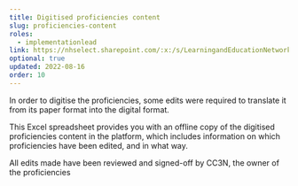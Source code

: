 ```yaml
---
title: Digitised proficiencies content
slug: proficiencies-content
roles:
  - implementationlead
link: https://nhselect.sharepoint.com/:x:/s/LearningandEducationNetworks/DSP/EX8TrZHKqZRBvs16PG4fx9MBSiu1HEVOS-Zlf3oQvKPXYw
optional: true
updated: 2022-08-16
order: 10
---
```

In order to digitise the proficiencies, some edits were required to translate it from its paper format into the digital format.

This Excel spreadsheet provides you with an offline copy of the digitised proficiencies content in the platform, which includes information on which proficiencies have been edited, and in what way.

All edits made have been reviewed and signed-off by CC3N, the owner of the proficiencies